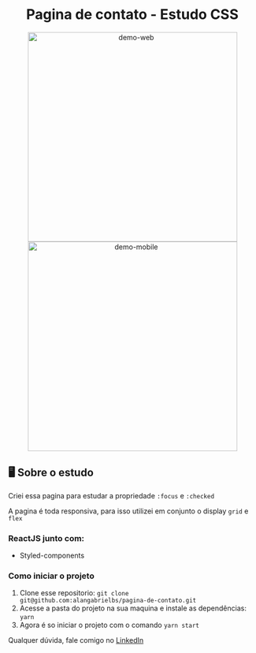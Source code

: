 <h1 align="center">
  Pagina de contato - Estudo CSS
</h1>

<div align="center">
  <img src="https://i.imgur.com/ccnJLmd.gif" alt="demo-web" height="425">
  <img src="https://i.imgur.com/BIOXpNZ.gif" alt="demo-mobile" height="425">
</div>

## 🖥️ Sobre o estudo

Criei essa pagina para estudar a propriedade `:focus` e `:checked`

A pagina é toda responsiva, para isso utilizei em conjunto o display `grid` e `flex`

### ReactJS junto com:

- Styled-components

### Como iniciar o projeto

1. Clone esse repositorio: `git clone git@github.com:alangabrielbs/pagina-de-contato.git`
2. Acesse a pasta do projeto na sua maquina e instale as dependências: `yarn`
3. Agora é so iniciar o projeto com o comando `yarn start`

Qualquer dúvida, fale comigo no [LinkedIn](https://www.linkedin.com/in/alangabrielbs/)
